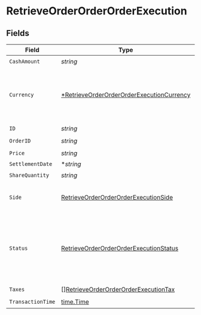 # RetrieveOrderOrderOrderExecution


## Fields

| Field                                                                                                            | Type                                                                                                             | Required                                                                                                         | Description                                                                                                      |
| ---------------------------------------------------------------------------------------------------------------- | ---------------------------------------------------------------------------------------------------------------- | ---------------------------------------------------------------------------------------------------------------- | ---------------------------------------------------------------------------------------------------------------- |
| `CashAmount`                                                                                                     | *string*                                                                                                         | :heavy_check_mark:                                                                                               | N/A                                                                                                              |
| `Currency`                                                                                                       | [*RetrieveOrderOrderOrderExecutionCurrency](../../models/operations/retrieveorderorderorderexecutioncurrency.md) | :heavy_minus_sign:                                                                                               | Alphabetic three-letter [ISO 4217](https://en.wikipedia.org/wiki/ISO_4217) currency code.<br/>* EUR - Euro       |
| `ID`                                                                                                             | *string*                                                                                                         | :heavy_check_mark:                                                                                               | N/A                                                                                                              |
| `OrderID`                                                                                                        | *string*                                                                                                         | :heavy_check_mark:                                                                                               | N/A                                                                                                              |
| `Price`                                                                                                          | *string*                                                                                                         | :heavy_check_mark:                                                                                               | N/A                                                                                                              |
| `SettlementDate`                                                                                                 | **string*                                                                                                        | :heavy_minus_sign:                                                                                               | N/A                                                                                                              |
| `ShareQuantity`                                                                                                  | *string*                                                                                                         | :heavy_check_mark:                                                                                               | N/A                                                                                                              |
| `Side`                                                                                                           | [RetrieveOrderOrderOrderExecutionSide](../../models/operations/retrieveorderorderorderexecutionside.md)          | :heavy_check_mark:                                                                                               | Side of the execution.<br/>* BUY - <br/>* SELL -                                                                 |
| `Status`                                                                                                         | [RetrieveOrderOrderOrderExecutionStatus](../../models/operations/retrieveorderorderorderexecutionstatus.md)      | :heavy_check_mark:                                                                                               | Execution status of the Execution.<br/>* FILLED - <br/>* SETTLED - <br/>* CANCELLED -                            |
| `Taxes`                                                                                                          | [][RetrieveOrderOrderOrderExecutionTax](../../models/operations/retrieveorderorderorderexecutiontax.md)          | :heavy_check_mark:                                                                                               | N/A                                                                                                              |
| `TransactionTime`                                                                                                | [time.Time](https://pkg.go.dev/time#Time)                                                                        | :heavy_check_mark:                                                                                               | N/A                                                                                                              |